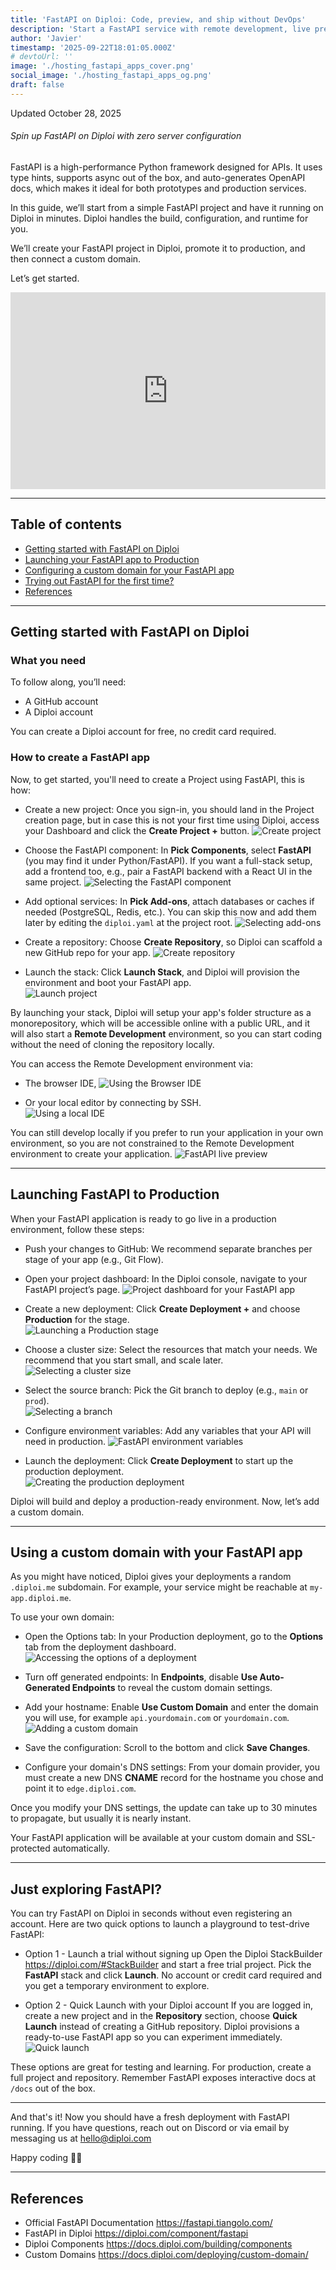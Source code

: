 ```yaml
---
title: 'FastAPI on Diploi: Code, preview, and ship without DevOps'
description: 'Start a FastAPI service with remote development, live previews, and one-click production, without configuring SSL certificates or manual server config.'
author: 'Javier'
timestamp: '2025-09-22T18:01:05.000Z'
# devtoUrl: ''
image: './hosting_fastapi_apps_cover.png'
social_image: './hosting_fastapi_apps_og.png'
draft: false
---
```


Updated <time datetime="2025-10-28T11:09:05.000Z">October 28, 2025</time>

###### Spin up FastAPI on Diploi with zero server configuration

FastAPI is a high-performance Python framework designed for APIs. It uses type hints, supports async out of the box, and auto-generates OpenAPI docs, which makes it ideal for both prototypes and production services.

In this guide, we’ll start from a simple FastAPI project and have it running on Diploi in minutes. Diploi handles the build, configuration, and runtime for you.

We’ll create your FastAPI project in Diploi, promote it to production, and then connect a custom domain.

Let’s get started.

<div style="display:flex; justify-content:center; width:100%">
    <iframe width="560" height="315" src="https://www.youtube.com/embed/zi0ZVOIQTt4?si=DGIhtm7KByKZSyr8" title="Using FastAPI in Diploi" frameborder="0" allow="accelerometer; autoplay; clipboard-write; encrypted-media; gyroscope; picture-in-picture; web-share" referrerpolicy="strict-origin-when-cross-origin" allowfullscreen></iframe>
</div>

---

## Table of contents

- [Getting started with FastAPI on Diploi](#getting-started-with-fastapi-on-diploi)
- [Launching your FastAPI app to Production](#launching-fastapi-to-production)
- [Configuring a custom domain for your FastAPI app](#using-a-custom-domain-with-your-fastapi-app)
- [Trying out FastAPI for the first time?](#just-exploring-fastapi)
- [References](#references)

---

## Getting started with FastAPI on Diploi

### What you need

To follow along, you’ll need:

- A GitHub account
- A Diploi account

You can create a Diploi account for free, no credit card required.

### How to create a FastAPI app

Now, to get started, you'll need to create a Project using FastAPI, this is how:

- Create a new project: Once you sign-in, you should land in the Project creation page, but in case this is not your first time using Diploi, access your Dashboard and click the **Create Project +** button.
  ![Create project](../../../images/blog/create-project.png)

- Choose the FastAPI component: In **Pick Components**, select **FastAPI** (you may find it under Python/FastAPI). If you want a full-stack setup, add a frontend too, e.g., pair a FastAPI backend with a React UI in the same project.
  ![Selecting the FastAPI component](fastapi-component.png)

- Add optional services: In **Pick Add-ons**, attach databases or caches if needed (PostgreSQL, Redis, etc.). You can skip this now and add them later by editing the `diploi.yaml` at the project root.
  ![Selecting add-ons](../../../images/blog/selecting-add-ons-3.png)

- Create a repository: Choose **Create Repository**, so Diploi can scaffold a new GitHub repo for your app.
  ![Create repository](../../../images/blog/creating-a-repo.png)

- Launch the stack: Click **Launch Stack**, and Diploi will provision the environment and boot your FastAPI app.  
  ![Launch project](../../../images/blog/launch-project.png)

By launching your stack, Diploi will setup your app's folder structure as a monorepository, which will be accessible online with a public URL, and it will also start a **Remote Development** environment, so you can start coding without the need of cloning the repository locally.

You can access the Remote Development environment via:

- The browser IDE,
  ![Using the Browser IDE](../../../images/blog/browser-ide.png)

- Or your local editor by connecting by SSH.  
  ![Using a local IDE](../../../images/blog/using-a-local-ide.png)

You can still develop locally if you prefer to run your application in your own environment, so you are not constrained to the Remote Development environment to create your application.
![FastAPI live preview](fastapi-preview.png)

---

## Launching FastAPI to Production

When your FastAPI application is ready to go live in a production environment, follow these steps:

- Push your changes to GitHub: We recommend separate branches per stage of your app (e.g., Git Flow).

- Open your project dashboard: In the Diploi console, navigate to your FastAPI project’s page.
  ![Project dashboard for your FastAPI app](fastapi-project-dashboard.png)
- Create a new deployment: Click **Create Deployment +** and choose **Production** for the stage.  
  ![Launching a Production stage](../../../images/blog/production-stage.png)

- Choose a cluster size: Select the resources that match your needs. We recommend that you start small, and scale later.  
  ![Selecting a cluster size](../../../images/blog/cluster-size-selection.png)

- Select the source branch: Pick the Git branch to deploy (e.g., `main` or `prod`).  
  ![Selecting a branch](../../../images/blog/selecting-a-branch.png)

- Configure environment variables: Add any variables that your API will need in production.
  ![FastAPI environment variables](fastapi-env-variables.png)

- Launch the deployment: Click **Create Deployment** to start up the production deployment.  
  ![Creating the production deployment](../../../images/blog/creating-deployment.png)

Diploi will build and deploy a production-ready environment. Now, let’s add a custom domain.

---

## Using a custom domain with your FastAPI app

As you might have noticed, Diploi gives your deployments a random `.diploi.me` subdomain. For example, your service might be reachable at `my-app.diploi.me`.

To use your own domain:

- Open the Options tab: In your Production deployment, go to the **Options** tab from the deployment dashboard.  
  ![Accessing the options of a deployment](../../../images/blog/deployment-options.png)

- Turn off generated endpoints: In **Endpoints**, disable **Use Auto-Generated Endpoints** to reveal the custom domain settings.

- Add your hostname: Enable **Use Custom Domain** and enter the domain you will use, for example `api.yourdomain.com` or `yourdomain.com`.  
  ![Adding a custom domain](../../../images/blog/adding-a-custom-domain.png)

- Save the configuration: Scroll to the bottom and click **Save Changes**.

- Configure your domain's DNS settings: From your domain provider, you must create a new DNS **CNAME** record for the hostname you chose and point it to `edge.diploi.com`.

Once you modify your DNS settings, the update can take up to 30 minutes to propagate, but usually it is nearly instant.

Your FastAPI application will be available at your custom domain and SSL-protected automatically.

---

## Just exploring FastAPI?

You can try FastAPI on Diploi in seconds without even registering an account. Here are two quick options to launch a playground to test-drive FastAPI:

- Option 1 - Launch a trial without signing up
  Open the Diploi StackBuilder <a href="https://diploi.com/#StackBuilder" target="_blank">https://diploi.com/#StackBuilder</a> and start a free trial project. Pick the **FastAPI** stack and click **Launch**. No account or credit card required and you get a temporary environment to explore.

- Option 2 - Quick Launch with your Diploi account
  If you are logged in, create a new project and in the **Repository** section, choose **Quick Launch** instead of creating a GitHub repository. Diploi provisions a ready-to-use FastAPI app so you can experiment immediately.  
   ![Quick launch](../../../images/blog/quick-launch.png)

These options are great for testing and learning. For production, create a full project and repository. Remember FastAPI exposes interactive docs at `/docs` out of the box.

---

And that's it! Now you should have a fresh deployment with FastAPI running. If you have questions, reach out on Discord or via email by messaging us at hello@diploi.com

Happy coding 👩‍💻

---

## References

- Official FastAPI Documentation https://fastapi.tiangolo.com/
- FastAPI in Diploi https://diploi.com/component/fastapi
- Diploi Components https://docs.diploi.com/building/components
- Custom Domains https://docs.diploi.com/deploying/custom-domain/
